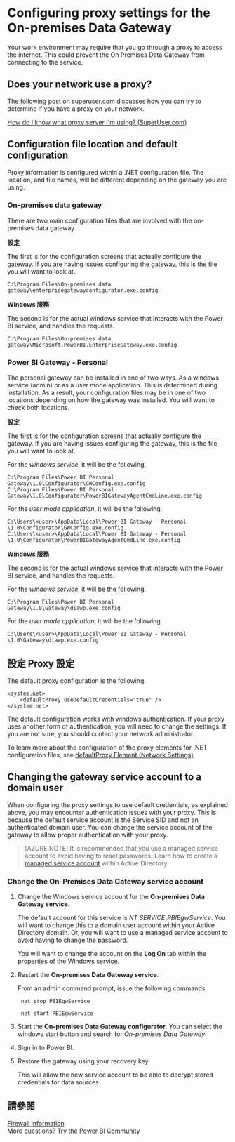 <properties
pageTitle="Configuring proxy settings for the On-premises Data Gateway"
description="Information regarding configuration of proxy settings for the on-premises data gateway."
services="powerbi"
documentationCenter=""
authors="guyinacube"
manager="erikre"
backup=""
editor=""
tags=""
qualityFocus="no"
qualityDate=""/>

<tags
ms.service="powerbi"
ms.devlang="NA"
ms.topic="article"
ms.tgt_pltfrm="na"
ms.workload="powerbi"
ms.date="10/01/2016"
ms.author="asaxton"/>
# Configuring proxy settings for the On-premises Data Gateway

Your work environment may require that you go through a proxy to access the internet. This could prevent the On Premises Data Gateway from connecting to the service.

## Does your network use a proxy?

The following post on superuser.com discusses how you can try to determine if you have a proxy on your network.

[How do I know what proxy server I'm using? (SuperUser.com)](https://superuser.com/questions/346372/how-do-i-know-what-proxy-server-im-using)

## Configuration file location and default configuration

Proxy information is configured within a .NET configuration file. The location, and file names, will be different depending on the gateway you are using.

### On-premises data gateway

There are two main configuration files that are involved with the on-premises data gateway.

**設定**

The first is for the configuration screens that actually configure the gateway. If you are having issues configuring the gateway, this is the file you will want to look at.

    C:\Program Files\On-premises data gateway\enterprisegatewayconfigurator.exe.config

**Windows 服務**

The second is for the actual windows service that interacts with the Power BI service, and handles the requests.

    C:\Program Files\On-premises data gateway\Microsoft.PowerBI.EnterpriseGateway.exe.config

### Power BI Gateway - Personal

The personal gateway can be installed in one of two ways. As a windows service (admin) or as a user mode application. This is determined during installation. As a result, your configuration files may be in one of two locations depending on how the gateway was installed. You will want to check both locations.

**設定**

The first is for the configuration screens that actually configure the gateway. If you are having issues configuring the gateway, this is the file you will want to look at.

For the <bpt id="p1">*</bpt>windows service<ept id="p1">*</ept>, it will be the following.

    C:\Program Files\Power BI Personal Gateway\1.0\Configurator\GWConfig.exe.config
    C:\Program Files\Power BI Personal Gateway\1.0\Configurator\PowerBIGatewayAgentCmdLine.exe.config

For the <bpt id="p1">*</bpt>user mode application<ept id="p1">*</ept>, it will be the following.

    C:\Users\<user>\AppData\Local\Power BI Gateway - Personal \1.0\Configurator\GWConfig.exe.config
    C:\Users\<user>\AppData\Local\Power BI Gateway - Personal \1.0\Configurator\PowerBIGatewayAgentCmdLine.exe.config

**Windows 服務**

The second is for the actual windows service that interacts with the Power BI service, and handles the requests.

For the <bpt id="p1">*</bpt>windows service<ept id="p1">*</ept>, it will be the following.

    C:\Program Files\Power BI Personal Gateway\1.0\Gateway\diawp.exe.config

For the <bpt id="p1">*</bpt>user mode application<ept id="p1">*</ept>, it will be the following.

    C:\Users\<user>\AppData\Local\Power BI Gateway - Personal \1.0\Gateway\diawp.exe.config

## 設定 Proxy 設定

The default proxy configuration is the following.

    <system.net>
        <defaultProxy useDefaultCredentials="true" />
    </system.net>

The default configuration works with windows authentication. If your proxy uses another form of authentication, you will need to change the settings. If you are not sure, you should contact your network administrator.

To learn more about the configuration of the proxy elements for .NET configuration files, see <bpt id="p1">[</bpt>defaultProxy Element (Network Settings)<ept id="p1">](https://msdn.microsoft.com/library/kd3cf2ex.aspx)</ept>

## Changing the gateway service account to a domain user

When configuring the proxy settings to use default credentials, as explained above, you may encounter authentication issues with your proxy. This is because the default service account is the Service SID and not an authenticated domain user. You can change the service account of the gateway to allow proper authentication with your proxy.

> [AZURE.NOTE] It is recommended that you use a managed service account to avoid having to reset passwords. Learn how to create a <bpt id="p1">[</bpt>managed service account<ept id="p1">](https://technet.microsoft.com/library/dd548356.aspx)</ept> within Active Directory.

### Change the On-Premises Data Gateway service account

1. Change the Windows service account for the <bpt id="p1">**</bpt>On-premises Data Gateway service<ept id="p1">**</ept>. 

    The default account for this service is <bpt id="p1">*</bpt>NT SERVICE\PBIEgwService<ept id="p1">*</ept>. You will want to change this to a domain user account within your Active Directory domain. Or, you will want to use a managed service account to avoid having to change the password.

    You will want to change the account on the <bpt id="p1">**</bpt>Log On<ept id="p1">**</ept> tab within the properties of the Windows service.

2. Restart the <bpt id="p1">**</bpt>On-premises Data Gateway service<ept id="p1">**</ept>.

    From an admin command prompt, issue the following commands.

        net stop PBIEgwService

        net start PBIEgwService

3. Start the <bpt id="p1">**</bpt>On-premises Data Gateway configurator<ept id="p1">**</ept>. You can select the windows start button and search for <bpt id="p1">*</bpt>On-premises Data Gateway<ept id="p1">*</ept>.

4. Sign in to Power BI.

5. Restore the gateway using your recovery key.

    This will allow the new service account to be able to decrypt stored credentials for data sources.

## 請參閱

[Firewall information](powerbi-gateway-onprem-tshoot.md#firewall-or-proxy)  
More questions? [Try the Power BI Community](http://community.powerbi.com/)